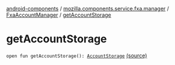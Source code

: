 [android-components](../../index.md) / [mozilla.components.service.fxa.manager](../index.md) / [FxaAccountManager](index.md) / [getAccountStorage](./get-account-storage.md)

# getAccountStorage

`open fun getAccountStorage(): `[`AccountStorage`](../../mozilla.components.service.fxa/-account-storage/index.md) [(source)](https://github.com/mozilla-mobile/android-components/blob/master/components/service/firefox-accounts/src/main/java/mozilla/components/service/fxa/manager/FxaAccountManager.kt#L571)